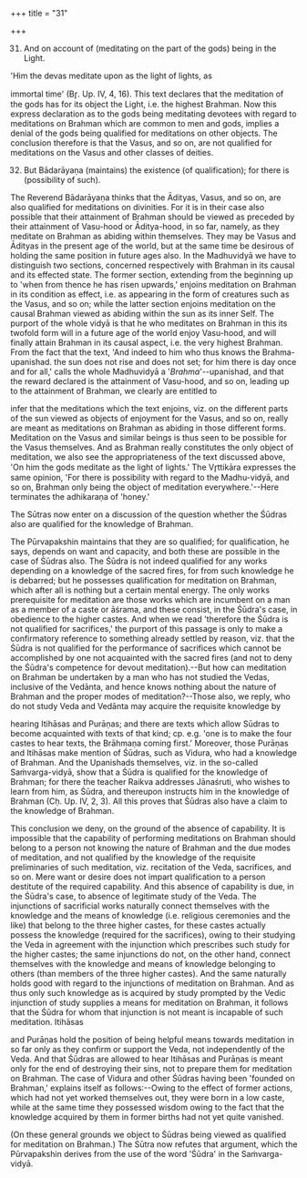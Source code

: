 +++
title = "31"

+++


31. And on account of (meditating on the part of the gods) being in the Light.

'Him the devas meditate upon as the light of lights, as

immortal time' (Br̥. Up. IV, 4, 16). This text declares that the meditation of the gods has for its object the Light, i.e. the highest Brahman. Now this express declaration as to the gods being meditating devotees with regard to meditations on Brahman which are common to men and gods, implies a denial of the gods being qualified for meditations on other objects. The conclusion therefore is that the Vasus, and so on, are not qualified for meditations on the Vasus and other classes of deities.

32. But Bādarāyaṇa (maintains) the existence (of qualification); for there is (possibility of such).

The Reverend Bādarāyaṇa thinks that the Ādityas, Vasus, and so on, are also qualified for meditations on divinities. For it is in their case also possible that their attainment of Brahman should be viewed as preceded by their attainment of Vasu-hood or Āditya-hood, in so far, namely, as they meditate on Brahman as abiding within themselves. They may be Vasus and Ādityas in the present age of the world, but at the same time be desirous of holding the same position in future ages also. In the Madhuvidyā we have to distinguish two sections, concerned respectively with Brahman in its causal and its effected state. The former section, extending from the beginning up to 'when from thence he has risen upwards,' enjoins meditation on Brahman in its condition as effect, i.e. as appearing in the form of creatures such as the Vasus, and so on; while the latter section enjoins meditation on the causal Brahman viewed as abiding within the sun as its inner Self. The purport of the whole vidyā is that he who meditates on Brahman in this its twofold form will in a future age of the world enjoy Vasu-hood, and will finally attain Brahman in its causal aspect, i.e. the very highest Brahman. From the fact that the text, 'And indeed to him who thus knows the Brahma-upanishad. the sun does not rise and does not set; for him there is day once and for all,' calls the whole Madhuvidyā a '_Brahma_'--upanishad, and that the reward declared is the attainment of Vasu-hood, and so on, leading up to the attainment of Brahman, we clearly are entitled to

infer that the meditations which the text enjoins, viz. on the different parts of the sun viewed as objects of enjoyment for the Vasus, and so on, really are meant as meditations on Brahman as abiding in those different forms. Meditation on the Vasus and similar beings is thus seen to be possible for the Vasus themselves. And as Brahman really constitutes the only object of meditation, we also see the appropriateness of the text discussed above, 'On him the gods meditate as the light of lights.' The Vr̥ttikāra expresses the same opinion, 'For there is possibility with regard to the Madhu-vidyā, and so on, Brahman only being the object of meditation everywhere.'--Here terminates the adhikaraṇa of 'honey.'

The Sūtras now enter on a discussion of the question whether the Śūdras also are qualified for the knowledge of Brahman.

The Pūrvapakshin maintains that they are so qualified; for qualification, he says, depends on want and capacity, and both these are possible in the case of Śūdras also. The Śūdra is not indeed qualified for any works depending on a knowledge of the sacred fires, for from such knowledge he is debarred; but he possesses qualification for meditation on Brahman, which after all is nothing but a certain mental energy. The only works prerequisite for meditation are those works which are incumbent on a man as a member of a caste or āśrama, and these consist, in the Śūdra's case, in obedience to the higher castes. And when we read 'therefore the Śūdra is not qualified for sacrifices,' the purport of this passage is only to make a confirmatory reference to something already settled by reason, viz. that the Śūdra is not qualified for the performance of sacrifices which cannot be accomplished by one not acquainted with the sacred fires (and not to deny the Śūdra's competence for devout meditation).--But how can meditation on Brahman be undertaken by a man who has not studied the Vedas, inclusive of the Vedānta, and hence knows nothing about the nature of Brahman and the proper modes of meditation?--Those also, we reply, who do not study Veda and Vedānta may acquire the requisite knowledge by

hearing Itihāsas and Purāṇas; and there are texts which allow Sūdras to become acquainted with texts of that kind; cp. e.g. 'one is to make the four castes to hear texts, the Brāhmaṇa coming first.' Moreover, those Purāṇas and Itihāsas make mention of Śūdras, such as Vidura, who had a knowledge of Brahman. And the Upanishads themselves, viz. in the so-called Saṁvarga-vidyā, show that a Śūdra is qualified for the knowledge of Brahman; for there the teacher Raikva addresses Jānaśruti, who wishes to learn from him, as Śūdra, and thereupon instructs him in the knowledge of Brahman (Cḥ. Up. IV, 2, 3). All this proves that Śūdras also have a claim to the knowledge of Brahman.

This conclusion we deny, on the ground of the absence of capability. It is impossible that the capability of performing meditations on Brahman should belong to a person not knowing the nature of Brahman and the due modes of meditation, and not qualified by the knowledge of the requisite preliminaries of such meditation, viz. recitation of the Veda, sacrifices, and so on. Mere want or desire does not impart qualification to a person destitute of the required capability. And this absence of capability is due, in the Śūdra's case, to absence of legitimate study of the Veda. The injunctions of sacrificial works naturally connect themselves with the knowledge and the means of knowledge (i.e. religious ceremonies and the like) that belong to the three higher castes, for these castes actually possess the knowledge (required for the sacrifices), owing to their studying the Veda in agreement with the injunction which prescribes such study for the higher castes; the same injunctions do not, on the other hand, connect themselves with the knowledge and means of knowledge belonging to others (than members of the three higher castes). And the same naturally holds good with regard to the injunctions of meditation on Brahman. And as thus only such knowledge as is acquired by study prompted by the Vedic injunction of study supplies a means for meditation on Brahman, it follows that the Śūdra for whom that injunction is not meant is incapable of such meditation. Itihāsas

and Purāṇas hold the position of being helpful means towards meditation in so far only as they confirm or support the Veda, not independently of the Veda. And that Śūdras are allowed to hear Itihāsas and Purāṇas is meant only for the end of destroying their sins, not to prepare them for meditation on Brahman. The case of Vidura and other Śūdras having been 'founded on Brahman,' explains itself as follows:--Owing to the effect of former actions, which had not yet worked themselves out, they were born in a low caste, while at the same time they possessed wisdom owing to the fact that the knowledge acquired by them in former births had not yet quite vanished.

(On these general grounds we object to Śūdras being viewed as qualified for meditation on Brahman.) The Sūtra now refutes that argument, which the Pūrvapakshin derives from the use of the word 'Śūdra' in the Saṁvarga-vidyā.

